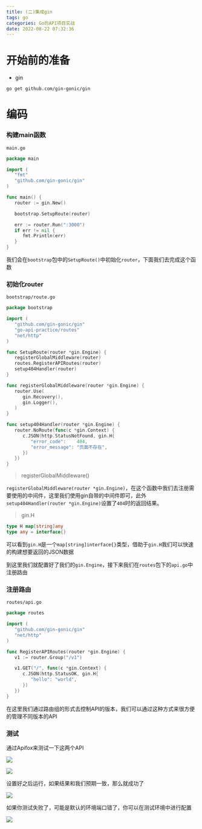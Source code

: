 ```yaml
---
title: (二)集成gin
tags: go
categories: Go的API项目实战
date: 2022-08-22 07:32:36
---
```







# 开始前的准备

- gin

`go get github.com/gin-gonic/gin`

# 编码

### 构建main函数

`main.go`

```go
package main

import (
   "fmt"
   "github.com/gin-gonic/gin"
)

func main() {
   router := gin.New()

   bootstrap.SetupRoute(router)

   err := router.Run(":3000")
   if err != nil {
      fmt.Println(err)
   }
}
```

 我们会在`bootstrap`包中的`SetupRoute()`中初始化`router`，下面我们去完成这个函数

### 初始化router

`bootstrap/route.go`

```go
package bootstrap

import (
   "github.com/gin-gonic/gin"
   "go-api-practice/routes"
   "net/http"
)

func SetupRoute(router *gin.Engine) {
   registerGlobalMiddleware(router)
   routes.RegisterAPIRoutes(router)
   setup404Handler(router)
}

func registerGlobalMiddleware(router *gin.Engine) {
   router.Use(
      gin.Recovery(),
      gin.Logger(),
   )
}

func setup404Handler(router *gin.Engine) {
   router.NoRoute(func(c *gin.Context) {
      c.JSON(http.StatusNotFound, gin.H{
         "error_code":    404,
         "error_message": "页面不存在",
      })
   })
}
```

> registerGlobalMiddleware()

`registerGlobalMiddleware(router *gin.Engine)`，在这个函数中我们去注册需要使用的中间件，这里我们使用gin自带的中间件即可，此外`setup404Handler(router *gin.Engine)`设置了`404`时的返回结果。

> gin.H

```go
type H map[string]any
type any = interface{}
```

可以看到`gin.H`是一个`map[string]interface{}`类型，借助于`gin.H`我们可以快速的构建想要返回的JSON数据

到这里我们就配置好了我们的`gin.Engine`，接下来我们在`routes`包下的`api.go`中注册路由

### 注册路由

`routes/api.go`

```go
package routes

import (
   "github.com/gin-gonic/gin"
   "net/http"
)

func RegisterAPIRoutes(router *gin.Engine) {
   v1 := router.Group("/v1")

   v1.GET("/", func(c *gin.Context) {
      c.JSON(http.StatusOK, gin.H{
         "hello": "world",
      })
   })
}
```

在这里我们通过路由组的形式去控制API的版本，我们可以通过这种方式来很方便的管理不同版本的API

### 测试

通过Apifox来测试一下这两个API

![](https://skynesserblog.oss-cn-hangzhou.aliyuncs.com/image-20220821221623020.png)

![](https://skynesserblog.oss-cn-hangzhou.aliyuncs.com/image-20220821221648095.png)

设置好之后运行，如果结果和我们预期一致，那么就成功了

![](https://skynesserblog.oss-cn-hangzhou.aliyuncs.com/image-20220821221946788.png)

如果你测试失败了，可能是默认的环境端口错了，你可以在测试环境中进行配置

![](https://skynesserblog.oss-cn-hangzhou.aliyuncs.com/image-20220821222149668.png)

